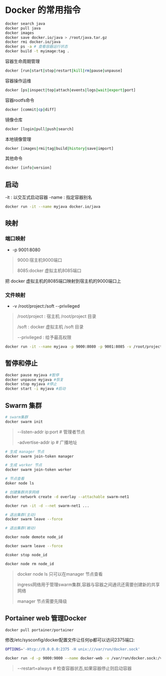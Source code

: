 # Docker 的常用指令

```bash
docker search java
docker pull java
docker images
docker save docker.io/java > /root/java.tar.gz
docker rmi docker.io/java
docker ps -a # 查看容器运行状态
docker build -t myimage:tag .
```

容器生命周期管理

```bash
docker [run|start|stop|restart|kill|rm|pause|unpause]
```

容器操作运维

```bash
docker [ps|inspect|top|attach|events|logs|wait|export|port]
```

容器rootfs命令

```bash
docker [commit|cp|diff]
```

镜像仓库

```bash
docker [login|pull|push|search]
```

本地镜像管理

```bash
docker [images|rmi|tag|build|history|save|import]
```

其他命令

```bash
docker [info|version]
```

## 启动

-it : 以交互式启动容器
-name : 指定容器别名

```bash
docker run -it --name myjava docker.io/java
```

## 映射

### 端口映射

- -p 9001:8080

> 9000:宿主机9000端口
>
> 8085:docker 虚拟主机8085端口

把 docker 虚拟主机的8085端口映射到宿主机的9000端口上

### 文件映射

- -v /root/project:/soft --privileged

> /root/project : 宿主机 /root/project 目录
>
> /soft : docker 虚拟主机 /soft 目录
>
> --privileged : 给予最高权限

```bash
docker run -it --name myjava -p 9000:8080 -p 9001:8085 -v /root/project:/soft --privileged docker.io/java bash
```

## 暂停和停止

```bash
docker pause myjava #暂停
docker unpause myjava #恢复
docker stop myjava #停止
docker start -i myjava #启动
```

## Swarm 集群

```bash
# swarm集群
docker swarm init
```

> --listen-addr ip:port # 管理者节点
>
> -advertise-addr ip # 广播地址

```bash
# 生成 manager 节点
docker swarm join-token manager

# 生成 worker 节点
docker swarm join-token worker

# 节点查看
doker node ls

# 创建集群共享网络
docker network create -d overlay --attachable swarm-net1

docker run -it -d --net swarm-net1 ...

# 退出集群(主动)
docker swarm leave --force

# 退出集群(被动)

docker node demote node_id

docker swarm leave --force

dcoker stop node_id

docker node rm node_id

```

> docker node ls 只可以在manager 节点查看
>
> ingress网络用于管理swarm集群,容器与容器之间通讯还需要创建新的共享网络
>
> manager 节点需要先降级

## Portainer web 管理Docker

```bash
docker pull portainer/portainer
```

修改/etc/sysconfig/docker配置文件让任何ip都可以访问2375端口:

```bash
OPTIONS='-Htcp://0.0.0.0:2375 -H unix:///var/run/docker.sock'
```

```bash
docker run -d -p 9000:9000 --name docker-web -v /var/run/docker.sock:/var/run/docker.sock --privileged --restart=always portainer/portainer:latest
```

> --restart=always # 检查容器状态,如果容器停止则启动容器
